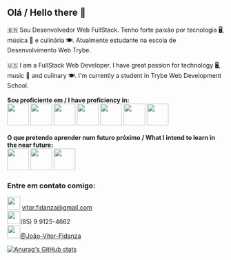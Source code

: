 ## Olá / Hello there 👋
🇧🇷
Sou Desenvolvedor Web FullStack. Tenho forte paixão por tecnologia 🖥️, música 🎼 e culinária 🍽️. Atualmente estudante na escola de Desenvolvimento Web Trybe. <br><br>
:us:
I am a FullStack Web Developer. I have great passion for technology 🖥️, music 🎼 and culinary 🍽️. I'm currently a student in Trybe Web Development School.   <br><br>
**Sou proficiente em / I have proficiency in:** <br>
<img src="https://cdn.jsdelivr.net/gh/devicons/devicon/icons/javascript/javascript-original.svg" height=50px />
<img src="https://cdn.jsdelivr.net/gh/devicons/devicon/icons/html5/html5-plain-wordmark.svg" height=50px />
<img src="https://cdn.jsdelivr.net/gh/devicons/devicon/icons/css3/css3-plain-wordmark.svg" height=50px/>
<img src="https://cdn.jsdelivr.net/gh/devicons/devicon/icons/react/react-original.svg" height=50px />
<img src="https://cdn.jsdelivr.net/gh/devicons/devicon/icons/nodejs/nodejs-original-wordmark.svg" height=50px />
<img src="https://cdn.jsdelivr.net/gh/devicons/devicon/icons/mysql/mysql-original.svg" height=50px/>
<img src="https://cdn.jsdelivr.net/gh/devicons/devicon/icons/mongodb/mongodb-original-wordmark.svg" height=50px />
<br>
<br>
**O que pretendo aprender num futuro próximo / What I intend to learn in the near future:** <br>
<img src="https://cdn.jsdelivr.net/gh/devicons/devicon/icons/java/java-original-wordmark.svg" height=50px />
<img src="https://cdn.jsdelivr.net/gh/devicons/devicon/icons/python/python-plain-wordmark.svg" height=50px />
<img src="https://cdn.jsdelivr.net/gh/devicons/devicon/icons/c/c-plain.svg" height=50px />
<br>

### Entre em contato comigo:
<img src="https://camo.githubusercontent.com/570e16f5a55b89db3c5ec83e406169bdeb568bed862729e3ff1c9c2d0071595e/68747470733a2f2f696d6167652e666c617469636f6e2e636f6d2f69636f6e732f706e672f3531322f3734372f3734373331342e706e67" width="30/" data-canonical-src="https://image.flaticon.com/icons/png/512/747/747314.png" style="max-width: 100%;"> vitor.fidanza@gmail.com
<br>
<img src="https://camo.githubusercontent.com/184a911c841b09f878b2b40d96e176872f6491f26fae8af7b6b0aa8c7d68f4e1/68747470733a2f2f696d6167652e666c617469636f6e2e636f6d2f69636f6e732f706e672f3531322f38362f38363334362e706e67" width="30/" data-canonical-src="https://image.flaticon.com/icons/png/512/86/86346.png" style="max-width: 100%;">(85) 9 9125-4662
<br>
<a href="https://www.linkedin.com/in/jo%C3%A3o-v%C3%ADtor-fidanza/">
<img src="https://camo.githubusercontent.com/569e7445985638367bfebc52a6c196b7a852e859b1df3a11f45c211d6232b2e5/68747470733a2f2f696d6167652e666c617469636f6e2e636f6d2f69636f6e732f706e672f3531322f36312f36313130392e706e67" width="30/" data-canonical-src="https://image.flaticon.com/icons/png/512/61/61109.png" style="max-width: 100%;">@João-Vítor-Fidanza </a> <br>

[![Anurag's GitHub stats](https://github-readme-stats.vercel.app/api?username=JVFidanza&theme=cobalt)](https://github.com/anuraghazra/github-readme-stats)

<!--
**JVFidanza/JVFidanza** is a ✨ _special_ ✨ repository because its `README.md` (this file) appears on your GitHub profile.

Here are some ideas to get you started:

- 🔭 I’m currently working on ...
- 🌱 I’m currently learning ...
- 👯 I’m looking to collaborate on ...
- 🤔 I’m looking for help with ...
- 💬 Ask me about ...
- 📫 How to reach me: ...
- 😄 Pronouns: ...
- ⚡ Fun fact: ...
-->
